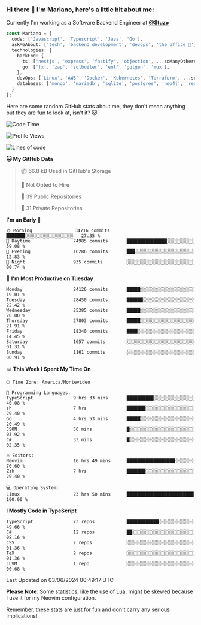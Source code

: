 ### Hi there 👋 I'm Mariano, here's a little bit about me:

Currently I'm working as a Software Backend Engineer at [**@Stuzo**](https://www.stuzo.com/)

```ts
const Mariano = {
  code: ['Javascript', 'Typescript', 'Java', 'Go'],
  askMeAbout: ['tech', 'backend development', 'devops', 'the office 💼'],
  technologies: {
    backEnd: {
      ts: ['nestjs', 'express', 'fastify', 'objection', ...soManyOthersFrameworks],
      go: ['fx', 'zap', 'sqlboiler', 'ent', 'gqlgen', 'mux'],
    },
    devOps: ['Linux', 'AWS', 'Docker', 'Kubernetes', 'Terraform', ...soManyOthersTools],
    databases: ['mongo', 'mariadb', 'sqlite', 'postgres', 'neo4j', 'redis', ...],
  }
};
```

Here are some random GitHub stats about me, they don't mean anything but they are fun to look at, isn't it? 🐱

<!--START_SECTION:waka-->
![Code Time](http://img.shields.io/badge/Code%20Time-2%2C042%20hrs%2019%20mins-blue)

![Profile Views](http://img.shields.io/badge/Profile%20Views-1-blue)

![Lines of code](https://img.shields.io/badge/From%20Hello%20World%20I%27ve%20Written-21.6%20million%20lines%20of%20code-blue)

**🐱 My GitHub Data** 

> 📦 66.8 kB Used in GitHub's Storage 
 > 
> 🚫 Not Opted to Hire
 > 
> 📜 39 Public Repositories 
 > 
> 🔑 31 Private Repositories 
 > 
**I'm an Early 🐤** 

```text
🌞 Morning                34716 commits       ███████░░░░░░░░░░░░░░░░░░   27.35 % 
🌆 Daytime                74985 commits       ███████████████░░░░░░░░░░   59.08 % 
🌃 Evening                16286 commits       ███░░░░░░░░░░░░░░░░░░░░░░   12.83 % 
🌙 Night                  935 commits         ░░░░░░░░░░░░░░░░░░░░░░░░░   00.74 % 
```
📅 **I'm Most Productive on Tuesday** 

```text
Monday                   24126 commits       █████░░░░░░░░░░░░░░░░░░░░   19.01 % 
Tuesday                  28450 commits       ██████░░░░░░░░░░░░░░░░░░░   22.42 % 
Wednesday                25385 commits       █████░░░░░░░░░░░░░░░░░░░░   20.00 % 
Thursday                 27803 commits       █████░░░░░░░░░░░░░░░░░░░░   21.91 % 
Friday                   18340 commits       ████░░░░░░░░░░░░░░░░░░░░░   14.45 % 
Saturday                 1657 commits        ░░░░░░░░░░░░░░░░░░░░░░░░░   01.31 % 
Sunday                   1161 commits        ░░░░░░░░░░░░░░░░░░░░░░░░░   00.91 % 
```


📊 **This Week I Spent My Time On** 

```text
🕑︎ Time Zone: America/Montevideo

💬 Programming Languages: 
TypeScript               9 hrs 33 mins       ██████████░░░░░░░░░░░░░░░   40.08 % 
sh                       7 hrs               ███████░░░░░░░░░░░░░░░░░░   29.40 % 
Go                       4 hrs 53 mins       █████░░░░░░░░░░░░░░░░░░░░   20.49 % 
JSON                     56 mins             █░░░░░░░░░░░░░░░░░░░░░░░░   03.92 % 
C#                       33 mins             █░░░░░░░░░░░░░░░░░░░░░░░░   02.35 % 

🔥 Editors: 
Neovim                   16 hrs 49 mins      ██████████████████░░░░░░░   70.60 % 
Zsh                      7 hrs               ███████░░░░░░░░░░░░░░░░░░   29.40 % 

💻 Operating System: 
Linux                    23 hrs 50 mins      █████████████████████████   100.00 % 
```

**I Mostly Code in TypeScript** 

```text
TypeScript               73 repos            ████████████░░░░░░░░░░░░░   49.66 % 
C#                       12 repos            ██░░░░░░░░░░░░░░░░░░░░░░░   08.16 % 
CSS                      2 repos             ░░░░░░░░░░░░░░░░░░░░░░░░░   01.36 % 
TeX                      2 repos             ░░░░░░░░░░░░░░░░░░░░░░░░░   01.36 % 
LLVM                     1 repo              ░░░░░░░░░░░░░░░░░░░░░░░░░   00.68 % 
```




 Last Updated on 03/06/2024 00:49:17 UTC
<!--END_SECTION:waka-->

**Please Note**: Some statistics, like the use of Lua, might be skewed because I use it for my Neovim configuration.

Remember, these stats are just for fun and don't carry any serious implications!
